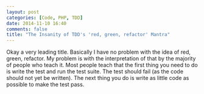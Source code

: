 ```yaml
---
layout: post
categories: [Code, PHP, TDD]
date: 2014-11-10 16:40
comments: false
title: "The Insanity of TDD's 'red, green, refactor' Mantra"
---
```


Okay a very leading title. Basically I have no problem with the idea of red, green, refactor. My problem is with the interpretation of that by the majority of people who teach it. Most people teach that the first thing you need to do is write the test and run the test suite. The test should fail (as the code should not yet be written). The next thing you do is write as little code as possible to make the test pass.